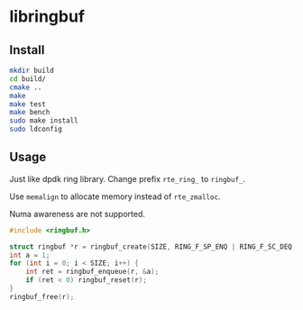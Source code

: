 # libringbuf

## Install

```bash
mkdir build
cd build/
cmake ..
make
make test
make bench
sudo make install
sudo ldconfig
```

## Usage

Just like dpdk ring library. Change prefix `rte_ring_` to `ringbuf_`.

Use `memalign` to allocate memory instead of `rte_zmalloc`.

Numa awareness are not supported.

```c
#include <ringbuf.h>

struct ringbuf *r = ringbuf_create(SIZE, RING_F_SP_ENQ | RING_F_SC_DEQ);
int a = 1;
for (int i = 0; i < SIZE; i++) {
    int ret = ringbuf_enqueue(r, &a);
    if (ret < 0) ringbuf_reset(r);
}
ringbuf_free(r);
```
